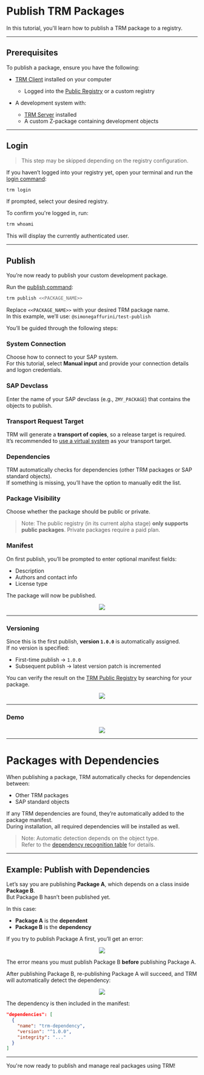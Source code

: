 # Publish TRM Packages

In this tutorial, you'll learn how to publish a TRM package to a registry.

---

## Prerequisites

To publish a package, ensure you have the following:

- [TRM Client](/client/docs/setup.md) installed on your computer  
  - Logged into the [Public Registry](https://docs.trmregistry.com/#/registry/public/authentication) or a custom registry

- A development system with:
  - [TRM Server](/server/docs/setup.md) installed
  - A custom Z-package containing development objects

---

## Login

> This step may be skipped depending on the registry configuration.

If you haven’t logged into your registry yet, open your terminal and run the [login command](/client/docs/commands.md#login):

```bash
trm login
```

If prompted, select your desired registry.

To confirm you're logged in, run:

```bash
trm whoami
```

This will display the currently authenticated user.

---

## Publish

You’re now ready to publish your custom development package.

Run the [publish command](/client/docs/commands.md#publish-package-from-a-system):

```bash
trm publish <<PACKAGE_NAME>>
```

Replace `<<PACKAGE_NAME>>` with your desired TRM package name.  
In this example, we’ll use: `@simonegaffurini/test-publish`

You’ll be guided through the following steps:

### System Connection

Choose how to connect to your SAP system.  
For this tutorial, select **Manual input** and provide your connection details and logon credentials.

### SAP Devclass

Enter the name of your SAP devclass (e.g., `ZMY_PACKAGE`) that contains the objects to publish.

### Transport Request Target

TRM will generate a **transport of copies**, so a release target is required.  
It’s recommended to [use a virtual system](/client/docs/setup.md#virtual-system-recommended) as your transport target.

### Dependencies

TRM automatically checks for dependencies (other TRM packages or SAP standard objects).  
If something is missing, you’ll have the option to manually edit the list.

### Package Visibility

Choose whether the package should be public or private.

> Note: The public registry (in its current alpha stage) **only supports public packages**. Private packages require a paid plan.

### Manifest

On first publish, you’ll be prompted to enter optional manifest fields:
- Description
- Authors and contact info
- License type

The package will now be published.

<p align="center">
  <img src="https://docs.trmregistry.com/_media/sample_publish.png" />
</p>

---

### Versioning

Since this is the first publish, **version `1.0.0`** is automatically assigned.  
If no version is specified:

- First-time publish → `1.0.0`
- Subsequent publish → latest version patch is incremented

You can verify the result on the [TRM Public Registry](https://trmregistry.com) by searching for your package.

<p align="center">
  <img src="https://docs.trmregistry.com/_media/sample_publish_registry.png" />
</p>

---

### Demo

<p align="center">
  <img src="https://docs.trmregistry.com/_media/publish.gif" />
</p>

---

# Packages with Dependencies

When publishing a package, TRM automatically checks for dependencies between:
- Other TRM packages
- SAP standard objects

If any TRM dependencies are found, they’re automatically added to the package manifest.  
During installation, all required dependencies will be installed as well.

> Note: Automatic detection depends on the object type.  
> Refer to the [dependency recognition table](https://docs.trmregistry.com/#/commons/dependencies?id=dependency-recognition) for details.

---

## Example: Publish with Dependencies

Let’s say you are publishing **Package A**, which depends on a class inside **Package B**.  
But Package B hasn’t been published yet.

In this case:
- **Package A** is the **dependent**
- **Package B** is the **dependency**

If you try to publish Package A first, you’ll get an error:

<p align="center">
  <img src="https://docs.trmregistry.com/_media/sample_dependency_error.png" />
</p>

The error means you must publish Package B **before** publishing Package A.

After publishing Package B, re-publishing Package A will succeed, and TRM will automatically detect the dependency:

<p align="center">
  <img src="https://docs.trmregistry.com/_media/sample_dependency_success.png" />
</p>

The dependency is then included in the manifest:

```json
"dependencies": [
  {
    "name": "trm-dependency",
    "version": "^1.0.0",
    "integrity": "..."
  }
]
```

---

You're now ready to publish and manage real packages using TRM!
